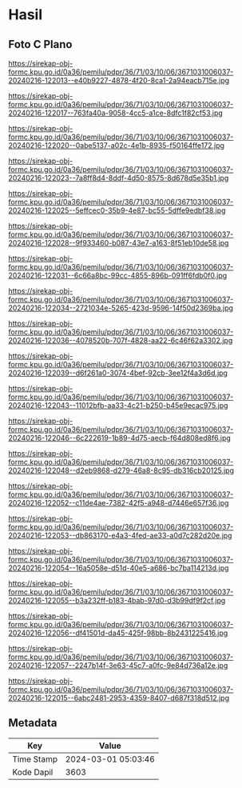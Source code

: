 # Hasil

## Foto C Plano

https://sirekap-obj-formc.kpu.go.id/0a36/pemilu/pdpr/36/71/03/10/06/3671031006037-20240216-122013--e40b9227-4878-4f20-8ca1-2a94eacb715e.jpg

https://sirekap-obj-formc.kpu.go.id/0a36/pemilu/pdpr/36/71/03/10/06/3671031006037-20240216-122017--763fa40a-9058-4cc5-a1ce-8dfc1f82cf53.jpg

https://sirekap-obj-formc.kpu.go.id/0a36/pemilu/pdpr/36/71/03/10/06/3671031006037-20240216-122020--0abe5137-a02c-4e1b-8935-f50164ffe172.jpg

https://sirekap-obj-formc.kpu.go.id/0a36/pemilu/pdpr/36/71/03/10/06/3671031006037-20240216-122023--7a8ff8d4-8ddf-4d50-8575-8d678d5e35b1.jpg

https://sirekap-obj-formc.kpu.go.id/0a36/pemilu/pdpr/36/71/03/10/06/3671031006037-20240216-122025--5effcec0-35b9-4e87-bc55-5dffe9edbf38.jpg

https://sirekap-obj-formc.kpu.go.id/0a36/pemilu/pdpr/36/71/03/10/06/3671031006037-20240216-122028--9f933460-b087-43e7-a163-8f51eb10de58.jpg

https://sirekap-obj-formc.kpu.go.id/0a36/pemilu/pdpr/36/71/03/10/06/3671031006037-20240216-122031--6c66a8bc-99cc-4855-896b-091ff6fdb0f0.jpg

https://sirekap-obj-formc.kpu.go.id/0a36/pemilu/pdpr/36/71/03/10/06/3671031006037-20240216-122034--2721034e-5265-423d-9596-14f50d2369ba.jpg

https://sirekap-obj-formc.kpu.go.id/0a36/pemilu/pdpr/36/71/03/10/06/3671031006037-20240216-122036--4078520b-707f-4828-aa22-6c46f62a3302.jpg

https://sirekap-obj-formc.kpu.go.id/0a36/pemilu/pdpr/36/71/03/10/06/3671031006037-20240216-122039--d6f261a0-3074-4bef-92cb-3ee12f4a3d6d.jpg

https://sirekap-obj-formc.kpu.go.id/0a36/pemilu/pdpr/36/71/03/10/06/3671031006037-20240216-122043--11012bfb-aa33-4c21-b250-b45e9ecac975.jpg

https://sirekap-obj-formc.kpu.go.id/0a36/pemilu/pdpr/36/71/03/10/06/3671031006037-20240216-122046--6c222619-1b89-4d75-aecb-f64d808ed8f6.jpg

https://sirekap-obj-formc.kpu.go.id/0a36/pemilu/pdpr/36/71/03/10/06/3671031006037-20240216-122048--d2eb9868-d279-46a8-8c95-db316cb20125.jpg

https://sirekap-obj-formc.kpu.go.id/0a36/pemilu/pdpr/36/71/03/10/06/3671031006037-20240216-122052--c11de4ae-7382-42f5-a948-d7446e657f36.jpg

https://sirekap-obj-formc.kpu.go.id/0a36/pemilu/pdpr/36/71/03/10/06/3671031006037-20240216-122053--db863170-e4a3-4fed-ae33-a0d7c282d20e.jpg

https://sirekap-obj-formc.kpu.go.id/0a36/pemilu/pdpr/36/71/03/10/06/3671031006037-20240216-122054--16a5058e-d51d-40e5-a686-bc7ba114213d.jpg

https://sirekap-obj-formc.kpu.go.id/0a36/pemilu/pdpr/36/71/03/10/06/3671031006037-20240216-122055--b3a232ff-b183-4bab-97d0-d3b99df9f2cf.jpg

https://sirekap-obj-formc.kpu.go.id/0a36/pemilu/pdpr/36/71/03/10/06/3671031006037-20240216-122056--df41501d-da45-425f-98bb-8b2431225416.jpg

https://sirekap-obj-formc.kpu.go.id/0a36/pemilu/pdpr/36/71/03/10/06/3671031006037-20240216-122057--2247b14f-3e63-45c7-a0fc-9e84d736a12e.jpg

https://sirekap-obj-formc.kpu.go.id/0a36/pemilu/pdpr/36/71/03/10/06/3671031006037-20240216-122015--6abc2481-2953-4359-8407-d687f318d512.jpg


## Metadata

| Key        | Value               |
| ---------- | ------------------- |
| Time Stamp | 2024-03-01 05:03:46 |
| Kode Dapil | 3603                |



